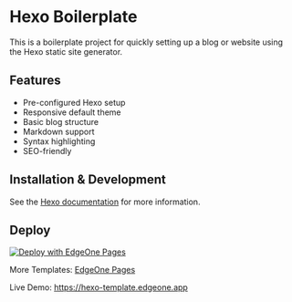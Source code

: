 # Hexo Boilerplate

This is a boilerplate project for quickly setting up a blog or website using the
Hexo static site generator.

## Features

- Pre-configured Hexo setup
- Responsive default theme
- Basic blog structure
- Markdown support
- Syntax highlighting
- SEO-friendly

## Installation & Development

See the [Hexo documentation](https://hexo.io/docs/) for more information.

## Deploy

[![Deploy with EdgeOne Pages](https://cdnstatic.tencentcs.com/edgeone/pages/deploy.svg)](https://edgeone.ai/pages/new?from=github&template=hexo-template)

More Templates: [EdgeOne Pages](https://edgeone.ai/pages/templates)

Live Demo: https://hexo-template.edgeone.app
